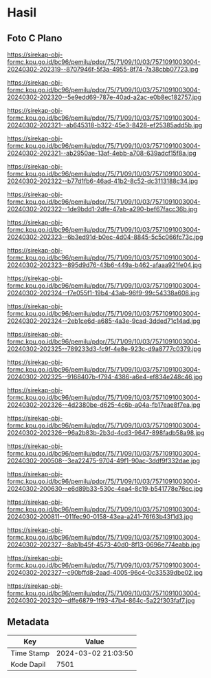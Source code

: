 # Hasil

## Foto C Plano

https://sirekap-obj-formc.kpu.go.id/bc96/pemilu/pdpr/75/71/09/10/03/7571091003004-20240302-202319--8707946f-5f3a-4955-8f74-7a38cbb07723.jpg

https://sirekap-obj-formc.kpu.go.id/bc96/pemilu/pdpr/75/71/09/10/03/7571091003004-20240302-202320--5e9edd69-787e-40ad-a2ac-e0b8ec182757.jpg

https://sirekap-obj-formc.kpu.go.id/bc96/pemilu/pdpr/75/71/09/10/03/7571091003004-20240302-202321--ab645318-b322-45e3-8428-ef25385add5b.jpg

https://sirekap-obj-formc.kpu.go.id/bc96/pemilu/pdpr/75/71/09/10/03/7571091003004-20240302-202321--ab2950ae-13af-4ebb-a708-639adcf15f8a.jpg

https://sirekap-obj-formc.kpu.go.id/bc96/pemilu/pdpr/75/71/09/10/03/7571091003004-20240302-202322--b77d1fb6-46ad-41b2-8c52-dc3113188c34.jpg

https://sirekap-obj-formc.kpu.go.id/bc96/pemilu/pdpr/75/71/09/10/03/7571091003004-20240302-202322--1de9bdd1-2dfe-47ab-a290-bef67facc36b.jpg

https://sirekap-obj-formc.kpu.go.id/bc96/pemilu/pdpr/75/71/09/10/03/7571091003004-20240302-202323--6b3ed91d-b0ec-4d04-8845-5c5c066fc73c.jpg

https://sirekap-obj-formc.kpu.go.id/bc96/pemilu/pdpr/75/71/09/10/03/7571091003004-20240302-202323--895d9d76-43b6-449a-b462-afaaa921fe04.jpg

https://sirekap-obj-formc.kpu.go.id/bc96/pemilu/pdpr/75/71/09/10/03/7571091003004-20240302-202324--f7e055f1-19b4-43ab-96f9-99c54338a608.jpg

https://sirekap-obj-formc.kpu.go.id/bc96/pemilu/pdpr/75/71/09/10/03/7571091003004-20240302-202324--2eb1ce6d-a685-4a3e-9cad-3dded71c14ad.jpg

https://sirekap-obj-formc.kpu.go.id/bc96/pemilu/pdpr/75/71/09/10/03/7571091003004-20240302-202325--789233d3-fc9f-4e8e-923c-d9a8777c0379.jpg

https://sirekap-obj-formc.kpu.go.id/bc96/pemilu/pdpr/75/71/09/10/03/7571091003004-20240302-202325--9168407b-f794-4386-a6e4-ef834e248c46.jpg

https://sirekap-obj-formc.kpu.go.id/bc96/pemilu/pdpr/75/71/09/10/03/7571091003004-20240302-202326--4d2380be-d625-4c6b-a04a-fb17eae8f7ea.jpg

https://sirekap-obj-formc.kpu.go.id/bc96/pemilu/pdpr/75/71/09/10/03/7571091003004-20240302-202326--96a2b83b-2b3d-4cd3-9647-898fadb58a98.jpg

https://sirekap-obj-formc.kpu.go.id/bc96/pemilu/pdpr/75/71/09/10/03/7571091003004-20240302-200508--3ea22475-9704-49f1-90ac-3ddf9f332dae.jpg

https://sirekap-obj-formc.kpu.go.id/bc96/pemilu/pdpr/75/71/09/10/03/7571091003004-20240302-200630--e6d89b33-530c-4ea4-8c19-b541778e76ec.jpg

https://sirekap-obj-formc.kpu.go.id/bc96/pemilu/pdpr/75/71/09/10/03/7571091003004-20240302-200811--011fec90-0158-43ea-a241-76f63b43f1d3.jpg

https://sirekap-obj-formc.kpu.go.id/bc96/pemilu/pdpr/75/71/09/10/03/7571091003004-20240302-202327--8ab1b45f-4573-40d0-8f13-0696e774eabb.jpg

https://sirekap-obj-formc.kpu.go.id/bc96/pemilu/pdpr/75/71/09/10/03/7571091003004-20240302-202327--c90bffd8-2aad-4005-96c4-0c33539dbe02.jpg

https://sirekap-obj-formc.kpu.go.id/bc96/pemilu/pdpr/75/71/09/10/03/7571091003004-20240302-202320--dffe6879-1f93-47b4-864c-5a22f303faf7.jpg


## Metadata

| Key        | Value               |
| ---------- | ------------------- |
| Time Stamp | 2024-03-02 21:03:50 |
| Kode Dapil | 7501                |



